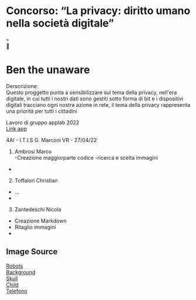 # Concorso: “La privacy: diritto umano nella società digitale”
💀  
🦍

# Ben the unaware

Derscrizione:  
Questo proggetto punta a sensibilizzare sul tema della privacy, nell'era digitale, in cui tutti i nostri dati sono gestiti sotto forma di bit e i dispositivi digitali tracciano
ogni nostra azione in rete, il tema della privacy rappresenta una priorità per tutti i cittadini

Lavoro di gruppo applab 2022  
[Link app](https://studio.code.org/projects/applab/kiA073RsaTptbG7xQVnZTCZ6rD1rsn1QTuEKkOsaZi8)

4AI - I.T.I.S G. Marconi VR - 27/04/22  
1. Ambrosi Marco  
  -Creazione maggiorparte codice
  -ricerca e scelta immagini
  -
2. Toffalori Christian
  - ...
  -
3. Zantedeschi Nicola
  - Creazione Markdown
  - Ritaglio immagini
  - 




## Image Source

[Robots](https://www.freepik.com/vectors/robot-cartoon)   
[Background](https://www.freepik.com/free-vector/interior-living-room-with-tv-night_8433564.htm#query=interior%20livingroom%20cartoon&position=12&from_view=search)  
[Skull](https://www.freepik.com/free-vector/skull-hood_8224338.htm#query=skull%20hood&position=0&from_view=search)  
[Child](https://www.freepik.com/free-vector/cartoon-character-motion-design_4221038.htm#query=cartoon%20character%20motion%20design&position=37&from_view=search)  
[Telefono](https://it.freepik.com/vettori-gratuito/mockup-di-dispositivo-digitale_4122505.htm#query=telefono&position=19&from_view=search)
